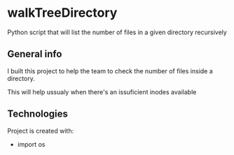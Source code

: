 # walkTreeDirectory

Python script that will list the number of files in a given directory recursively

## General info
I built this project to help the team to check the number of files inside a directory.

This will help ussualy when there's an issuficient inodes available

## Technologies
Project is created with:
* import os


